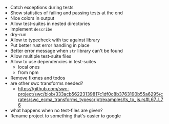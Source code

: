 - Catch exceptions during tests
- Show statistics of failing and passing tests at the end
- Nice colors in output
- Allow test-suites in nested directories
- Implement `describe`
- dry-run
- Allow to typecheck with tsc against library
- Put better rust error handling in place
- Better error message when `str` library can't be found
- Allow multiple test-suite files
- Allow to use dependencies in test-suites
  - local ones
  - from npm
- Remove fixmes and todos
- are other swc transforms needed?
  - https://github.com/swc-project/swc/blob/333acb56223139817c1df0c8b3763190b55a6295/crates/swc_ecma_transforms_typescript/examples/ts_to_js.rs#L67..L76
- what happens when no test-files are given?
- Rename project to something that's easier to google
